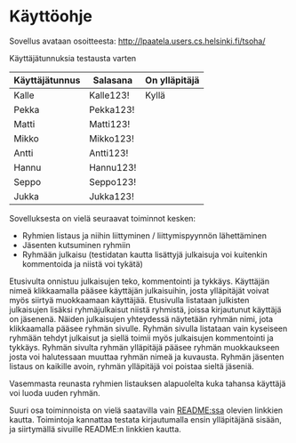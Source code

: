# Käyttöohje

Sovellus avataan osoitteesta: http://lpaatela.users.cs.helsinki.fi/tsoha/

Käyttäjätunnuksia testausta varten

Käyttäjätunnus | Salasana | On ylläpitäjä
---------------|----------|--------------
Kalle          | Kalle123! | Kyllä        
Pekka          | Pekka123! | 
Matti          | Matti123! | 
Mikko          | Mikko123! | 
Antti          | Antti123! | 
Hannu          | Hannu123! | 
Seppo          | Seppo123! | 
Jukka          | Jukka123! | 


Sovelluksesta on vielä seuraavat toiminnot kesken:
- Ryhmien listaus ja niihin liittyminen / liittymispyynnön lähettäminen
- Jäsenten kutsuminen ryhmiin
- Ryhmään julkaisu (testidatan kautta lisättyjä julkaisuja voi kuitenkin kommentoida ja niistä voi tykätä)

Etusivulta onnistuu julkaisujen teko, kommentointi ja tykkäys. Käyttäjän nimeä klikkaamalla pääsee käyttäjän julkaisuihin, josta
ylläpitäjät voivat myös siirtyä muokkaamaan käyttäjää. Etusivulla listataan julkisten julkaisujen lisäksi ryhmäjulkaisut niistä ryhmistä, joissa kirjautunut käyttäjä on jäsenenä. Näiden julkaisujen yhteydessä näytetään ryhmän nimi, jota klikkaamalla pääsee ryhmän sivulle. Ryhmän sivulla listataan vain kyseiseen ryhmään tehdyt julkaisut ja siellä toimii myös julkaisujen kommentointi ja tykkäys. 
Ryhmän sivulta ryhmän ylläpitäjä pääsee ryhmän muokkaukseen josta voi halutessaan muuttaa ryhmän nimeä ja kuvausta. Ryhmän jäsenten listaus on kaikille avoin, ryhmän ylläpitäjä voi poistaa sieltä jäseniä. 

Vasemmasta reunasta ryhmien listauksen alapuolelta kuka tahansa käyttäjä voi luoda uuden ryhmän. 

Suuri osa toiminnoista on vielä saatavilla vain [README:ssa](../README.md) olevien linkkien kautta. Toimintoja kannattaa testata kirjautumalla ensin ylläpitäjänä sisään, ja siirtymällä sivuille README:n linkkien kautta. 
